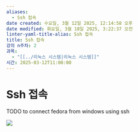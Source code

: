 ```yaml
---
aliases:
  - Ssh 접속
date created: 수요일, 3월 12일 2025, 12:14:58 오후
date modified: 화요일, 3월 18일 2025, 3:22:37 오전
linter-yaml-title-alias: Ssh 접속
title: Ssh 접속
강의 n주차: 2
과목:
  - "[[../리눅스 시스템|리눅스 시스템]]"
시간: 2025-03-12T11:00:00
---
```


# Ssh 접속

TODO to connect fedora from windows using ssh

![](https://i.imgur.com/h15P8vX.png)
